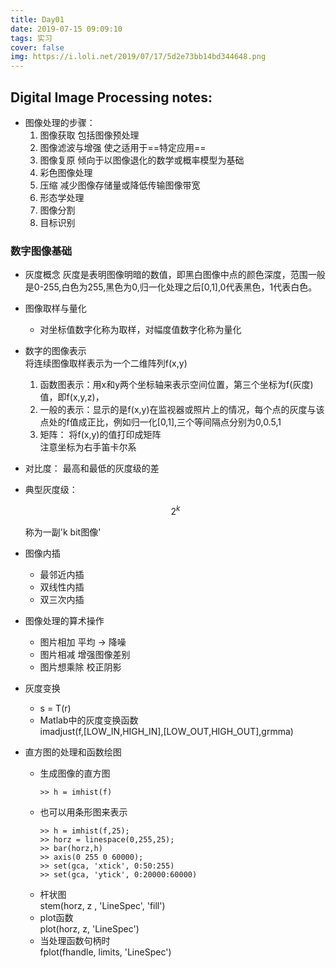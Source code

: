 ```yaml
---
title: Day01
date: 2019-07-15 09:09:10
tags: 实习
cover: false
img: https://i.loli.net/2019/07/17/5d2e73bb14bd344648.png
---
```


## Digital Image Processing notes:
- 图像处理的步骤：
    1. 图像获取 包括图像预处理
    2. 图像滤波与增强 使之适用于==特定应用==
    3. 图像复原 倾向于以图像退化的数学或概率模型为基础
    4. 彩色图像处理
    5. 压缩 减少图像存储量或降低传输图像带宽 
    6. 形态学处理
    7. 图像分割
    8. 目标识别
### 数字图像基础
- 灰度概念
    灰度是表明图像明暗的数值，即黑白图像中点的颜色深度，范围一般是0-255,白色为255,黑色为0,归一化处理之后[0,1],0代表黑色，1代表白色。
- 图像取样与量化
    - 对坐标值数字化称为取样，对幅度值数字化称为量化
- 数字的图像表示       
    将连续图像取样表示为一个二维阵列f(x,y)
    1. 函数图表示：用x和y两个坐标轴来表示空间位置，第三个坐标为f(灰度)值，即f(x,y,z)，
    2. 一般的表示：显示的是f(x,y)在监视器或照片上的情况，每个点的灰度与该点处的f值成正比，例如归一化[0,1],三个等间隔点分别为0,0.5,1
    3. 矩阵： 将f(x,y)的值打印成矩阵     
    注意坐标为右手笛卡尔系
- 对比度： 最高和最低的灰度级的差
- 典型灰度级：

    ``` math
    2^k
    ```
    称为一副'k bit图像'

- 图像内插
    - 最邻近内插
    - 双线性内插
    - 双三次内插
- 图像处理的算术操作
    - 图片相加  平均 -> 降噪
    - 图片相减  增强图像差别
    - 图片想乘除  校正阴影
- 灰度变换
    - s = T(r)
    - Matlab中的灰度变换函数     
        imadjust(f,[LOW_IN,HIGH_IN],[LOW_OUT,HIGH_OUT],grmma)
- 直方图的处理和函数绘图
    - 生成图像的直方图
        ```
        >> h = imhist(f)
       ```
    - 也可以用条形图来表示
        ```
        >> h = imhist(f,25);
        >> horz = linespace(0,255,25);
        >> bar(horz,h)
        >> axis(0 255 0 60000);
        >> set(gca, 'xtick', 0:50:255)
        >> set(gca, 'ytick', 0:20000:60000)
        ```
    - 杆状图    
    stem(horz, z , 'LineSpec', 'fill')
    - plot函数    
    plot(horz, z, 'LineSpec')
    - 当处理函数句柄时     
    fplot(fhandle, limits, 'LineSpec')
























